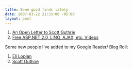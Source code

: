 ```yaml
---
title: Some good finds lately
date: 2007-03-22 21:33:00 -05:00
layout: post
---
```


1. [An Open Letter to Scott Guthrie](http://elegantcode.com/?p=539)
  2. [Free ASP.NET 2.0, LINQ, AJAX, etc. Videos](http://www.asp.net/learn/videos/default.aspx?tabid=63)
  
Some new people I've added to my Google Reader/ Blog Roll:  


  1. [Eli Lopian](http://www.elilopian.com/)
  2. [Scott Guthrie](http://weblogs.asp.net/scottgu/)